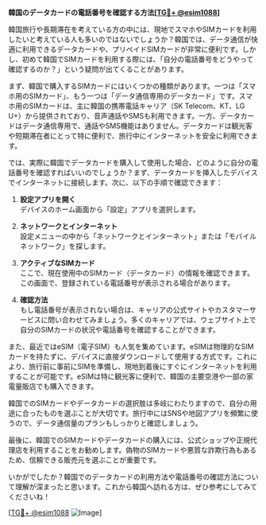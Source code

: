 **韓国のデータカードの電話番号を確認する方法[[TG💪+ @esim1088](https://t.me/s/esim1088)]**

韓国旅行や長期滞在を考えている方の中には、現地でスマホやSIMカードを利用したいと考えている人も多いのではないでしょうか？韓国では、データ通信が快適に利用できるデータカードや、プリペイドSIMカードが非常に便利です。しかし、初めて韓国でSIMカードを利用する際には、「自分の電話番号をどうやって確認するのか？」という疑問が出てくることがあります。

まず、韓国で購入するSIMカードにはいくつかの種類があります。一つは「スマホ用のSIMカード」、もう一つは「データ通信専用のデータカード」です。スマホ用のSIMカードは、主に韓国の携帯電話キャリア（SK Telecom、KT、LG U+）から提供されており、音声通話やSMSも利用できます。一方、データカードはデータ通信専用で、通話やSMS機能はありません。データカードは観光客や短期滞在者にとって特に便利で、旅行中にインターネットを安全に利用できます。

では、実際に韓国でデータカードを購入して使用した場合、どのように自分の電話番号を確認すればいいのでしょうか？まず、データカードを挿入したデバイスでインターネットに接続します。次に、以下の手順で確認できます：

1. **設定アプリを開く**  
デバイスのホーム画面から「設定」アプリを選択します。

2. **ネットワークとインターネット**  
設定メニューの中から「ネットワークとインターネット」または「モバイルネットワーク」を探します。

3. **アクティブなSIMカード**  
ここで、現在使用中のSIMカード（データカード）の情報を確認できます。この画面で、登録されている電話番号が表示される場合があります。

4. **確認方法**  
もし電話番号が表示されない場合は、キャリアの公式サイトやカスタマーサービスに問い合わせてみましょう。多くのキャリアでは、ウェブサイト上で自分のSIMカードの状況や電話番号を確認することができます。

また、最近ではeSIM（電子SIM）も人気を集めています。eSIMは物理的なSIMカードを持たずに、デバイスに直接ダウンロードして使用する方式です。これにより、旅行前に事前にSIMを準備し、現地到着後にすぐにインターネットを利用することが可能です。eSIMは特に観光客に便利で、韓国の主要空港や一部の家電量販店でも購入できます。

韓国でのSIMカードやデータカードの選択肢は多岐にわたりますので、自分の用途に合ったものを選ぶことが大切です。旅行中にはSNSや地図アプリを頻繁に使うので、データ通信量のプランもしっかりと確認しましょう。

最後に、韓国でのSIMカードやデータカードの購入には、公式ショップや正規代理店を利用することをお勧めします。偽物のSIMカードや悪質な詐欺行為もあるため、信頼できる販売元を選ぶことが重要です。

いかがでしたか？韓国でのデータカードの利用方法や電話番号の確認方法について理解が深まったと思います。これから韓国へ訪れる方は、ぜひ参考にしてみてくださいね！

[[TG💪+ @esim1088](https://t.me/s/esim1088) ![Image](https://i.postimg.cc/Y0z9fWf4/image.png)]